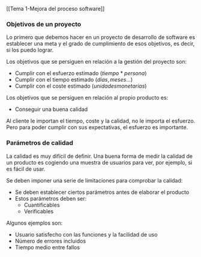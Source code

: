 [[Tema 1-Mejora del proceso software]]

### Objetivos de un proyecto
Lo primero que debemos hacer en un proyecto de desarrollo de software es establecer una meta y el grado de cumplimiento de esos objetivos, es decir, si los puedo lograr.

Los objetivos que se persiguen en relación a la gestión del proyecto son:
+ Cumplir con el esfuerzo estimado ($tiempo*persona$)
+ Cumplir con el tiempo estimado ($días, meses...$)
+ Cumplir con el coste estimado $(unidades monetarias)$

Los objetivos que se persiguen en relación al propio producto es:
+ Conseguir una buena calidad

Al cliente le importan el tiempo, coste y la calidad, no le importa el esfuerzo. Pero para poder cumplir con sus expectativas, el esfuerzo es importante.

### Parámetros de calidad
La calidad es muy difícil de definir. Una buena forma de medir la calidad de un producto es cogiendo una muestra de usuarios para ver, por ejemplo, si es fácil de usar.

Se deben imponer una serie de limitaciones para comprobar la calidad:
+ Se deben establecer ciertos parámetros antes de elaborar el producto
+ Estos parámetros deben ser:
	+ Cuantificables
	+ Verificables

Algunos ejemplos son:
+ Usuario satisfecho con las funciones y la facilidad de uso
+ Número de errores incluidos
+ Tiempo medio entre fallos